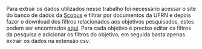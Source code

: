<p>
  Para extrair os dados utilizados nesse trabalho foi necessário acessar o site do banco de dados da <a href="https://www.scopus.com/">Scopus</a> e filtrar por documentos da UFRN e depois fazer o download dos filtros relacionados aos objetivos pesquisados, estes podem ser encontrados <a href="https://github.com/ViniciusBulhoes/AED2/tree/main/U2T1/Requisito_01/assets">aqui</a>. Para cada objetivo é preciso editar os filtros da pesquisa e adicionar os filtros do objetivo, em seguida basta apenas extrair os dados na extensão csv.
</p>
